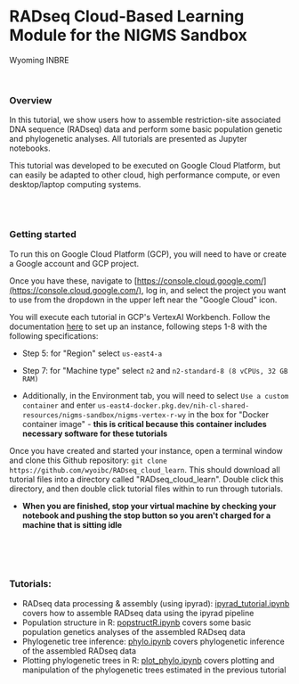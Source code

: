 # RADseq Cloud-Based Learning Module for the NIGMS Sandbox 

Wyoming INBRE


<br>


### Overview


In this tutorial, we show users how to assemble restriction-site associated DNA sequence (RADseq) data and perform some basic population genetic and phylogenetic analyses. All tutorials are presented as Jupyter notebooks.


This tutorial was developed to be executed on Google Cloud Platform, but can easily be adapted to other cloud, high performance compute, or even desktop/laptop computing systems.



<br>
<br>



### Getting started


To run this on Google Cloud Platform (GCP), you will need to have or create a Google account and GCP project.


Once you have these, navigate to [https://console.cloud.google.com/](https://console.cloud.google.com/), log in, and select the project you want to use from the dropdown in the upper left near the "Google Cloud" icon.


You will execute each tutorial in GCP's VertexAI Workbench. Follow the documentation [here](https://github.com/STRIDES/NIHCloudLabGCP/blob/main/docs/vertexai.md) to set up an instance, following steps 1-8 with the following specifications:

- Step 5: for "Region" select `us-east4-a`

- Step 7: for "Machine type" select `n2` and `n2-standard-8 (8 vCPUs, 32 GB RAM)`

- Additionally, in the Environment tab, you will need to select `Use a custom container` and enter `us-east4-docker.pkg.dev/nih-cl-shared-resources/nigms-sandbox/nigms-vertex-r-wy` in the box for "Docker container image" - **this is critical because this container includes necessary software for these tutorials**


Once you have created and started your instance, open a terminal window and clone this Github repository: `git clone https://github.com/wyoibc/RADseq_cloud_learn`. This should download all tutorial files into a directory called "RADseq_cloud_learn". Double click this directory, and then double click tutorial files within to run through tutorials.


* **When you are finished, stop your virtual machine by checking your notebook and pushing the stop button so you aren't charged for a machine that is sitting idle**



<br>
<br>
<br>


### Tutorials:


- RADseq data processing & assembly (using ipyrad): [ipyrad_tutorial.ipynb](https://github.com/wyoibc/RADseq_cloud_learn/blob/master/ipyrad_tutorial.ipynb) covers how to assemble RADseq data using the ipyrad pipeline
- Population structure in R: [popstructR.ipynb](https://github.com/wyoibc/RADseq_cloud_learn/blob/master/popstructR.ipynb) covers some basic population genetics analyses of the assembled RADseq data
- Phylogenetic tree inference: [phylo.ipynb](https://github.com/wyoibc/RADseq_cloud_learn/blob/master/phylo.ipynb) covers phylogenetic inference of the assembled RADseq data
- Plotting phylogenetic trees in R: [plot_phylo.ipynb](https://github.com/wyoibc/RADseq_cloud_learn/blob/master/plot_phylo.ipynb) covers plotting and manipulation of the phylogenetic trees estimated in the previous tutorial

<br>
